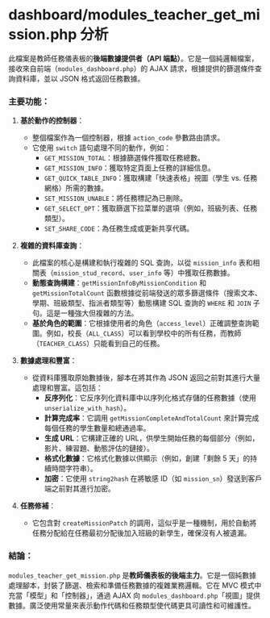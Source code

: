 # dashboard/modules_teacher_get_mission.php 分析

此檔案是教師任務儀表板的**後端數據提供者（API 端點）**。它是一個純邏輯檔案，接收來自前端（`modules_dashboard.php`）的 AJAX 請求，根據提供的篩選條件查詢資料庫，並以 JSON 格式返回任務數據。

### 主要功能：

1.  **基於動作的控制器**：
    *   整個檔案作為一個控制器，根據 `action_code` 參數路由請求。
    *   它使用 `switch` 語句處理不同的動作，例如：
        *   `GET_MISSION_TOTAL`：根據篩選條件獲取任務總數。
        *   `GET_MISSION_INFO`：獲取特定頁面上任務的詳細信息。
        *   `GET_QUICK_TABLE_INFO`：獲取構建「快速表格」視圖（學生 vs. 任務網格）所需的數據。
        *   `SET_MISSION_UNABLE`：將任務標記為已刪除。
        *   `GET_SELECT_OPT`：獲取篩選下拉菜單的選項（例如，班級列表、任務類型）。
        *   `SET_SHARE_CODE`：為任務生成或更新共享代碼。

2.  **複雜的資料庫查詢**：
    *   此檔案的核心是構建和執行複雜的 SQL 查詢，以從 `mission_info` 表和相關表（`mission_stud_record`、`user_info` 等）中獲取任務數據。
    *   **動態查詢構建**：`getMissionInfoByMissionCondition` 和 `getMissionTotalCount` 函數根據從前端發送的眾多篩選條件（搜索文本、學期、班級類型、指派者類型等）動態構建 SQL 查詢的 `WHERE` 和 `JOIN` 子句。這是一種強大但複雜的方法。
    *   **基於角色的範圍**：它根據使用者的角色（`access_level`）正確調整查詢範圍。例如，校長（`ALL_CLASS`）可以看到學校中的所有任務，而教師（`TEACHER_CLASS`）只能看到自己的任務。

3.  **數據處理和豐富**：
    *   從資料庫獲取原始數據後，腳本在將其作為 JSON 返回之前對其進行大量處理和豐富。這包括：
        *   **反序列化**：它反序列化資料庫中以序列化格式存儲的任務數據（使用 `unserialize_with_hash`）。
        *   **計算完成率**：它調用 `getMissionCompleteAndTotalCount` 來計算完成每個任務的學生數量和總通過率。
        *   **生成 URL**：它構建正確的 URL，供學生開始任務的每個部分（例如，影片、練習題、動態評估的鏈接）。
        *   **格式化數據**：它格式化數據以供顯示（例如，創建「剩餘 5 天」的持續時間字符串）。
        *   **加密**：它使用 `string2hash` 在將敏感 ID（如 `mission_sn`）發送到客戶端之前對其進行加密。

4.  **任務修補**：
    *   它包含對 `createMissionPatch` 的調用，這似乎是一種機制，用於自動將任務分配給在任務最初分配後加入班級的新學生，確保沒有人被遺漏。

### 結論：

`modules_teacher_get_mission.php` 是**教師儀表板的後端主力**。它是一個純數據處理腳本，封裝了篩選、檢索和準備任務數據的複雜業務邏輯。它在 MVC 模式中充當「模型」和「控制器」，通過 AJAX 向 `modules_dashboard.php`「視圖」提供數據。廣泛使用常量來表示動作代碼和任務類型使代碼更具可讀性和可維護性。
